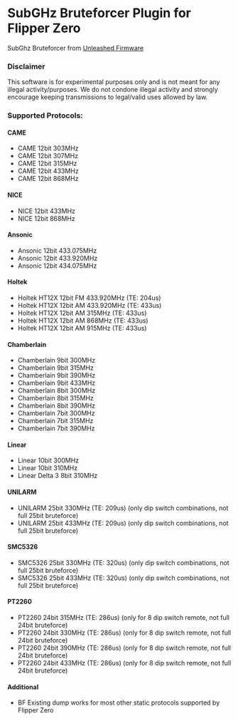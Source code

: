 # SubGHz Bruteforcer Plugin for Flipper Zero

SubGhz Bruteforcer from [Unleashed Firmware](https://github.com/DarkFlippers/unleashed-firmware)

### Disclaimer

This software is for experimental purposes only and is not meant for any illegal activity/purposes.
We do not condone illegal activity and strongly encourage keeping transmissions to legal/valid uses allowed by law. 

### Supported Protocols:

#### CAME

- CAME 12bit 303MHz
- CAME 12bit 307MHz
- CAME 12bit 315MHz
- CAME 12bit 433MHz
- CAME 12bit 868MHz

#### NICE

- NICE 12bit 433MHz
- NICE 12bit 868MHz

#### Ansonic

- Ansonic 12bit 433.075MHz
- Ansonic 12bit 433.920MHz
- Ansonic 12bit 434.075MHz

#### Holtek

- Holtek HT12X 12bit FM 433.920MHz (TE: 204us)
- Holtek HT12X 12bit AM 433.920MHz (TE: 433us)
- Holtek HT12X 12bit AM 315MHz (TE: 433us)
- Holtek HT12X 12bit AM 868MHz (TE: 433us)
- Holtek HT12X 12bit AM 915MHz (TE: 433us)
#### Chamberlain

- Chamberlain 9bit 300MHz
- Chamberlain 9bit 315MHz
- Chamberlain 9bit 390MHz
- Chamberlain 9bit 433MHz
- Chamberlain 8bit 300MHz
- Chamberlain 8bit 315MHz
- Chamberlain 8bit 390MHz
- Chamberlain 7bit 300MHz
- Chamberlain 7bit 315MHz
- Chamberlain 7bit 390MHz

#### Linear

- Linear 10bit 300MHz
- Linear 10bit 310MHz
- Linear Delta 3 8bit 310MHz

#### UNILARM

- UNILARM 25bit 330MHz (TE: 209us) (only dip switch combinations, not full 25bit bruteforce)
- UNILARM 25bit 433MHz (TE: 209us) (only dip switch combinations, not full 25bit bruteforce)

#### SMC5326

- SMC5326 25bit 330MHz (TE: 320us) (only dip switch combinations, not full 25bit bruteforce)
- SMC5326 25bit 433MHz (TE: 320us) (only dip switch combinations, not full 25bit bruteforce)

#### PT2260

- PT2260 24bit 315MHz (TE: 286us) (only for 8 dip switch remote, not full 24bit bruteforce)
- PT2260 24bit 330MHz (TE: 286us) (only for 8 dip switch remote, not full 24bit bruteforce)
- PT2260 24bit 390MHz (TE: 286us) (only for 8 dip switch remote, not full 24bit bruteforce)
- PT2260 24bit 433MHz (TE: 286us) (only for 8 dip switch remote, not full 24bit bruteforce)

#### Additional

- BF Existing dump works for most other static protocols supported by Flipper Zero
